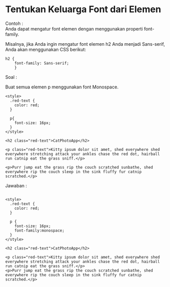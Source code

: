 # Tentukan Keluarga Font dari Elemen

Contoh :  
Anda dapat mengatur font elemen dengan menggunakan properti font-family.

Misalnya, jika Anda ingin mengatur font elemen h2 Anda menjadi Sans-serif, Anda akan menggunakan CSS berikut:

```
h2 {
    font-family: Sans-serif;
    }
```

Soal :

Buat semua elemen p menggunakan font Monospace.

```
<style>
  .red-text {
    color: red;
  }

  p{
    font-size: 16px;
  }
</style>

<h2 class="red-text">CatPhotoApp</h2>

<p class="red-text">Kitty ipsum dolor sit amet, shed everywhere shed everywhere stretching attack your ankles chase the red dot, hairball run catnip eat the grass sniff.</p>

<p>Purr jump eat the grass rip the couch scratched sunbathe, shed everywhere rip the couch sleep in the sink fluffy fur catnip scratched.</p>
```

Jawaban :

```

<style>
  .red-text {
    color: red;
  }

  p {
    font-size: 16px;
    font-family:monospace;
  }
</style>

<h2 class="red-text">CatPhotoApp</h2>

<p class="red-text">Kitty ipsum dolor sit amet, shed everywhere shed everywhere stretching attack your ankles chase the red dot, hairball run catnip eat the grass sniff.</p>
<p>Purr jump eat the grass rip the couch scratched sunbathe, shed everywhere rip the couch sleep in the sink fluffy fur catnip scratched.</p>

```



